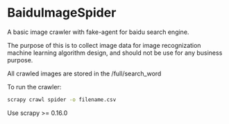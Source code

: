 # BaiduImageSpider
A basic image crawler with fake-agent for baidu search engine.

The purpose of this is to collect image data for image recognization machine learning algorithm design, and should not be use for any business purpose.

All crawled images are stored in the /full/search_word

To run the crawler:
```cmd
scrapy crawl spider -o filename.csv
```
Use scrapy >= 0.16.0
